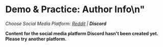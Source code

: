 # Demo & Practice: Author Info\n"
_Choose Social Media Platform: <a href='../../../reddit/ch06_authenticity/02_posting_sources/02_demo_practice_author_info.html'>Reddit</a> | __Discord___

__Content for the social media platform Discord hasn't been created yet. Please try another platform.__